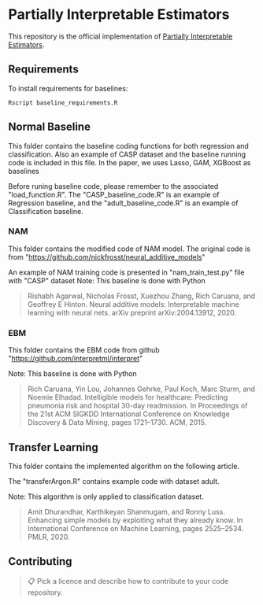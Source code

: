 
# Partially Interpretable Estimators

This repository is the official implementation of [Partially Interpretable Estimators](https://arxiv.org/abs/2030.12345). 

<!-- 
>📋  Optional: include a graphic explaining your approach/main result, bibtex entry, link to demos, blog posts and tutorials
-->
## Requirements

To install requirements for baselines:

```setup
Rscript baseline_requirements.R
```

<!-- 
>📋  Describe how to set up the environment, e.g. pip/conda/docker commands, download datasets, etc...
-->
## Normal Baseline
This folder contains the baseline coding functions for both regression and classification. Also an example of CASP dataset and the baseline running code is included in this file. 
In the paper, we uses Lasso, GAM, XGBoost as baselines

Before runing baseline code, please remember to the associated "load_function.R". The "CASP_baseline_code.R" is an example of Regression baseline, and the "adult_baseline_code.R" is an example of Classification baseline.

### NAM
This folder contains the modified code of NAM model. The original code is from "https://github.com/nickfrosst/neural_additive_models"

An example of NAM training code is presented in "nam_train_test.py" file with "CASP" dataset
Note: This baseline is done with Python

> Rishabh Agarwal, Nicholas Frosst, Xuezhou Zhang, Rich Caruana, and Geoffrey E Hinton. Neural additive models: Interpretable machine learning with neural nets. arXiv preprint arXiv:2004.13912, 2020.

### EBM
This folder contains the EBM code from github "https://github.com/interpretml/interpret"

Note: This baseline is done with Python

> Rich Caruana, Yin Lou, Johannes Gehrke, Paul Koch, Marc Sturm, and Noemie Elhadad. Intelligible models for healthcare: Predicting pneumonia risk and hospital 30-day readmission. In Proceedings of the 21st ACM SIGKDD International Conference on Knowledge Discovery & Data Mining, pages 1721–1730. ACM, 2015.

## Transfer Learning
This folder contains the implemented algorithm on the following article.

The "transferArgon.R" contains example code with dataset adult.

Note: This algorithm is only applied to classification dataset.

> Amit Dhurandhar, Karthikeyan Shanmugam, and Ronny Luss. Enhancing simple models by exploiting what they already know. In International Conference on Machine Learning, pages 2525–2534. PMLR, 2020.



## Contributing

>📋  Pick a licence and describe how to contribute to your code repository. 
